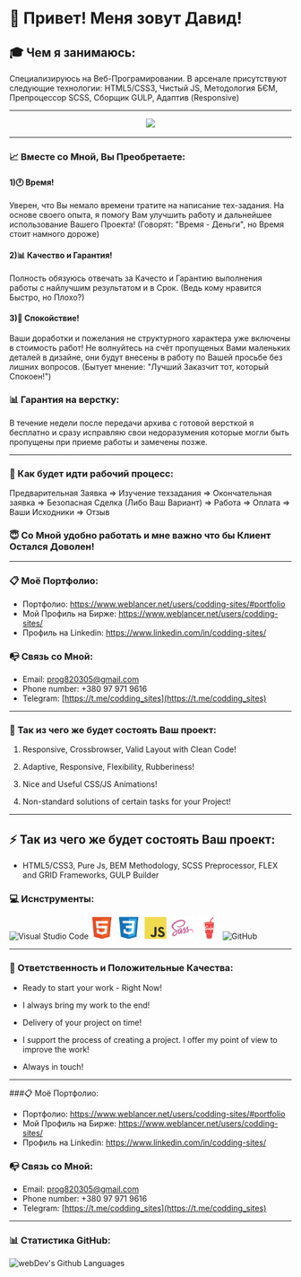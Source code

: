 <!--⏱🏆📌📈🕐📊😤📋📭🌱⚡️🎯🔧😇✨👋🙈🎓💻💗-->

# 👋 Привет! Меня зовут Давид!

## 🎓 Чем я занимаюсь:

Специализируюсь на Веб-Програмировании. В арсенале присутствуют следующие технологии: HTML5/CSS3, Чистый JS, Методология БЄМ, Препроцессор SCSS, Сборщик GULP, Адаптив (Responsive)

---

<p align="center">
  <img src="https://readme-typing-svg.demolab.com/?lines=🙈+Hello+There!;✨+Turn+Your+Dreams+Into+Achievements!...;💗+Nice+to+Meet+You!&font=Fira%20Code&center=true&width=800&height=50&duration=3000&pause=500&font-weight=700&fons-size=50">
</p>

---

### 📈 Вместе со Мной, Вы Преобретаете:

#### 1)🕐 Время! 
Уверен, что Вы немало времени тратите на написание тех-задания. На основе своего опыта, я помогу Вам улучшить работу и дальнейшее использование Вашего Проекта! (Говорят: "Время - Деньги", но Время стоит намного дороже)

#### 2)📊 Качество и Гарантия!
Полность обязуюсь отвечать за Качесто и Гарантию выполнения работы с найлучшим результатом и в Срок. (Ведь кому нравится Быстро, но Плохо?)

#### 3)😤 Спокойствие!
Ваши доработки и пожелания не структурного характера уже включены в стоимость работ! Не волнуйтесь на счёт пропущеных Вами маленьких деталей в дизайне, они будут внесены в работу по Вашей просьбе без лишних вопросов. (Бытует мнение: "Лучший Заказчит тот, который Спокоен!")

### 📊 Гарантия на верстку: <br>
В течение недели после передачи архива с готовой версткой я бесплатно и сразу исправляю свои недоразумения которые могли быть пропущены при приеме работы и замечены позже.

---

### 🔧 Как будет идти рабочий процесс:
Предварительная Заявка => Изучение техзадания => Окончательная заявка => Безопасная Сделка (Либо Ваш Вариант) => Работа => Оплата => Ваши Исходники => Отзыв

### 😇 Со Мной удобно работать и мне важно что бы Клиент Остался Доволен!

---

### 📋 Моё Портфолио:

- Портфолио: https://www.weblancer.net/users/codding-sites/#portfolio
- Мой Профиль на Бирже: https://www.weblancer.net/users/codding-sites/
- Профиль на Linkedin: https://www.linkedin.com/in/codding-sites/


### 📭 Связь со Мной:

- Email: prog820305@gmail.com
- Phone number: +380 97 971 9616
- Telegram: [https://t.me/codding_sites](https://t.me/codding_sites)
  
---

### 🌱 Так из чего же будет состоять Ваш проект:

1) Responsive, Crossbrowser, Valid Layout with Clean Code!

2) Adaptive, Responsive, Flexibility, Rubberiness!

3) Nice and Useful CSS/JS Animations!

4) Non-standard solutions of certain tasks for your Project!

---

## ⚡️ Так из чего же будет состоять Ваш проект:

- HTML5/CSS3, Pure Js, BEM Methodology, SCSS Preprocessor, FLEX and GRID Frameworks, GULP Builder

### 💻 Иснструменты:
<div>
  <img alt="Visual Studio Code" width="40px" src="https://cdn.jsdelivr.net/gh/devicons/devicon/icons/vscode/vscode-original.svg" />
  <img src="https://github.com/devicons/devicon/blob/master/icons/html5/html5-original.svg" title="html5" alt="html5" width="40" height="40"/>&nbsp
  <img src="https://github.com/devicons/devicon/blob/master/icons/css3/css3-original.svg" title="css" alt="css" width="40" height="40"/>&nbsp
  <img src="https://github.com/devicons/devicon/blob/master/icons/javascript/javascript-original.svg" title="javascript" alt="javascript" width="40" height="40"/>&nbsp
  <img src="https://github.com/devicons/devicon/blob/master/icons/sass/sass-original.svg" title="sass/scss" alt="sass/scss" width="40" height="40"/>&nbsp
  <img src="https://raw.githubusercontent.com/devicons/devicon/master/icons/gulp/gulp-plain.svg" title="gulp" alt="gulp" width="40" height="40" />
  <img alt="GitHub" width="40px" src="https://user-images.githubusercontent.com/3369400/139447912-e0f43f33-6d9f-45f8-be46-2df5bbc91289.png" />
</div>

---

### 🎯 Ответственность и Положительные Качества:

- Ready to start your work - Right Now!

- I always bring my work to the end!

- Delivery of your project on time!

- I support the process of creating a project. I offer my point of view to improve the work!

- Always in touch!

---

###📋 Моё Портфолио:

- Портфолио: https://www.weblancer.net/users/codding-sites/#portfolio
- Мой Профиль на Бирже: https://www.weblancer.net/users/codding-sites/
- Профиль на Linkedin: https://www.linkedin.com/in/codding-sites/
  

### 📭 Связь со Мной:

- Email: prog820305@gmail.com
- Phone number: +380 97 971 9616
- Telegram: [https://t.me/codding_sites](https://t.me/codding_sites)

---

### 📊 Статистика GitHub:

<img height="195px" alt="webDev's Github Languages" src="https://github-readme-stats-sigma-five.vercel.app/api/top-langs/?username=codding-sites&layout=compact&theme=vision-friendly-dark" />
